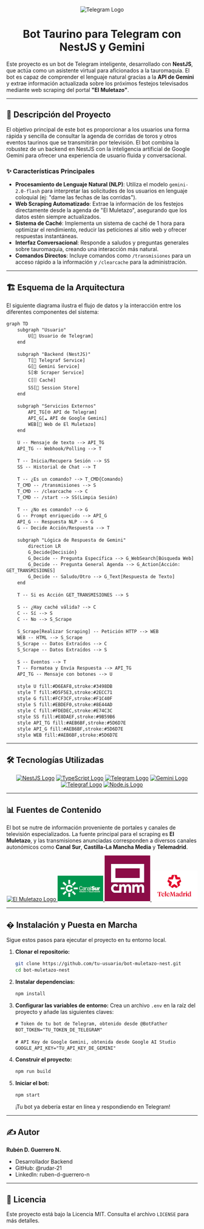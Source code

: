 <div align="center">
  <img src="./images/telegram.svg" width="80" alt="Telegram Logo">
  <h1>Bot Taurino para Telegram con NestJS y Gemini</h1>
</div>

Este proyecto es un bot de Telegram inteligente, desarrollado con **NestJS**, que actúa como un asistente virtual para aficionados a la tauromaquia. El bot es capaz de comprender el lenguaje natural gracias a la **API de Gemini** y extrae información actualizada sobre los próximos festejos televisados mediante web scraping del portal **"El Muletazo"**.

---

## 📜 Descripción del Proyecto

El objetivo principal de este bot es proporcionar a los usuarios una forma rápida y sencilla de consultar la agenda de corridas de toros y otros eventos taurinos que se transmitirán por televisión. El bot combina la robustez de un backend en NestJS con la inteligencia artificial de Google Gemini para ofrecer una experiencia de usuario fluida y conversacional.

### ✨ Características Principales

- **Procesamiento de Lenguaje Natural (NLP)**: Utiliza el modelo `gemini-2.0-flash` para interpretar las solicitudes de los usuarios en lenguaje coloquial (ej: "dame las fechas de las corridas").
- **Web Scraping Automatizado**: Extrae la información de los festejos directamente desde la agenda de "El Muletazo", asegurando que los datos estén siempre actualizados.
- **Sistema de Caché**: Implementa un sistema de caché de 1 hora para optimizar el rendimiento, reducir las peticiones al sitio web y ofrecer respuestas instantáneas.
- **Interfaz Conversacional**: Responde a saludos y preguntas generales sobre tauromaquia, creando una interacción más natural.
- **Comandos Directos**: Incluye comandos como `/transmisiones` para un acceso rápido a la información y `/clearcache` para la administración.

---

## 🏗️ Esquema de la Arquitectura

El siguiente diagrama ilustra el flujo de datos y la interacción entre los diferentes componentes del sistema:

```mermaid
graph TD
    subgraph "Usuario"
        U[📱 Usuario de Telegram]
    end

    subgraph "Backend (NestJS)"
        T[🤖 Telegraf Service]
        G[🧠 Gemini Service]
        S[🕸️ Scraper Service]
        C[🗄️ Caché]
        SS[💾 Session Store]
    end

    subgraph "Servicios Externos"
        API_TG[🌐 API de Telegram]
        API_G[☁️ API de Google Gemini]
        WEB[📰 Web de El Muletazo]
    end

    U -- Mensaje de texto --> API_TG
    API_TG -- Webhook/Polling --> T

    T -- Inicia/Recupera Sesión --> SS
    SS -- Historial de Chat --> T

    T -- ¿Es un comando? --> T_CMD{Comando}
    T_CMD -- /transmisiones --> S
    T_CMD -- /clearcache --> C
    T_CMD -- /start --> SS(Limpia Sesión)

    T -- ¿No es comando? --> G
    G -- Prompt enriquecido --> API_G
    API_G -- Respuesta NLP --> G
    G -- Decide Acción/Respuesta --> T

    subgraph "Lógica de Respuesta de Gemini"
        direction LR
        G_Decide{Decisión}
        G_Decide -- Pregunta Específica --> G_WebSearch[Búsqueda Web]
        G_Decide -- Pregunta General Agenda --> G_Action[Acción: GET_TRANSMISIONES]
        G_Decide -- Saludo/Otro --> G_Text[Respuesta de Texto]
    end

    T -- Si es Acción GET_TRANSMISIONES --> S

    S -- ¿Hay caché válida? --> C
    C -- Sí --> S
    C -- No --> S_Scrape

    S_Scrape[Realizar Scraping] -- Petición HTTP --> WEB
    WEB -- HTML --> S_Scrape
    S_Scrape -- Datos Extraídos --> C
    S_Scrape -- Datos Extraídos --> S

    S -- Eventos --> T
    T -- Formatea y Envía Respuesta --> API_TG
    API_TG -- Mensaje con botones --> U

    style U fill:#D6EAF8,stroke:#3498DB
    style T fill:#D5F5E3,stroke:#2ECC71
    style G fill:#FCF3CF,stroke:#F1C40F
    style S fill:#EBDEF0,stroke:#8E44AD
    style C fill:#FDEDEC,stroke:#E74C3C
    style SS fill:#E8DAEF,stroke:#9B59B6
    style API_TG fill:#AEB6BF,stroke:#5D6D7E
    style API_G fill:#AEB6BF,stroke:#5D6D7E
    style WEB fill:#AEB6BF,stroke:#5D6D7E
```

---

## 🛠️ Tecnologías Utilizadas

<div align="center">
  <a href="https://nestjs.com/" target="_blank"><img src="./images/nestjs.svg" width="70" alt="NestJS Logo"></a>
  <a href="https://www.typescriptlang.org/" target="_blank"><img src="./images/typescript.svg" width="70" alt="TypeScript Logo"></a>
  <a href="https://telegram.org/" target="_blank"><img src="./images/telegram.svg" width="70" alt="Telegram Logo"></a>
  <a href="https://ai.google.dev/" target="_blank"><img src="./images/gemini.svg" width="70" alt="Gemini Logo"></a>
  <a href="https://telegraf.js.org/" target="_blank"><img src="./images/telegraf.png" width="70" alt="Telegraf Logo"></a>
  <a href="https://nodejs.org/" target="_blank"><img src="./images/nodejs.svg" width="70" alt="Node.js Logo"></a>
</div>

---

## 📊 Fuentes de Contenido

El bot se nutre de información proveniente de portales y canales de televisión especializados. La fuente principal para el scraping es **El Muletazo**, y las transmisiones anunciadas corresponden a diversos canales autonómicos como **Canal Sur**, **Castilla-La Mancha Media** y **Telemadrid**.

<div align="center">
  <a href="https://elmuletazo.com/agenda-de-toros-en-television/" target="_blank">
    <img src="https://i0.wp.com/elmuletazo.com/wp-content/uploads/2020/10/cropped-Logo-nuevo-El-Muletazo-con-fondo-y-sin-texto.png?fit=192%2C192&ssl=1" width="70" alt="El Muletazo Logo">
  </a>
  <a href="https://www.canalsur.es/" target="_blank">
    <img src="./images/Canal Sur.png" width="120" alt="Canal Sur Logo">
  </a>
  <a href="https://www.cmmedia.es/" target="_blank">
    <img src="./images/Castilla de la Mancha.jpg" width="120" alt="Castilla-La Mancha Media Logo">
  </a>
  <a href="https://www.telemadrid.es/" target="_blank">
    <img src="./images/Tele Madrid.png" width="120" alt="Telemadrid Logo">
  </a>
</div>

---

## � Instalación y Puesta en Marcha

Sigue estos pasos para ejecutar el proyecto en tu entorno local.

1.  **Clonar el repositorio:**

    ```bash
    git clone https://github.com/tu-usuario/bot-muletazo-nest.git
    cd bot-muletazo-nest
    ```

2.  **Instalar dependencias:**

    ```bash
    npm install
    ```

3.  **Configurar las variables de entorno:**
    Crea un archivo `.env` en la raíz del proyecto y añade las siguientes claves:

    ```env
    # Token de tu bot de Telegram, obtenido desde @BotFather
    BOT_TOKEN="TU_TOKEN_DE_TELEGRAM"

    # API Key de Google Gemini, obtenida desde Google AI Studio
    GOOGLE_API_KEY="TU_API_KEY_DE_GEMINI"
    ```

4.  **Construir el proyecto:**

    ```bash
    npm run build
    ```

5.  **Iniciar el bot:**
    ```bash
    npm start
    ```
    ¡Tu bot ya debería estar en línea y respondiendo en Telegram!

---

## ✍️ Autor

**Rubén D. Guerrero N.**

- Desarrollador Backend
- GitHub: @rudar-21
- LinkedIn: ruben-d-guerrero-n

---

## 📄 Licencia

Este proyecto está bajo la Licencia MIT. Consulta el archivo `LICENSE` para más detalles.
